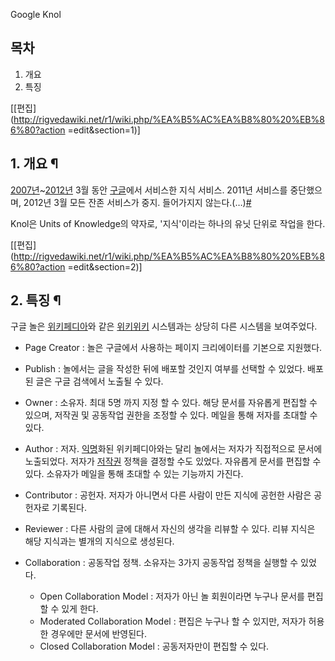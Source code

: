 Google Knol

## 목차

    

1. 개요 
2. 특징 

[[편집](http://rigvedawiki.net/r1/wiki.php/%EA%B5%AC%EA%B8%80%20%EB%86%80?action
=edit&section=1)]

## 1. 개요 ¶

[2007년](2007%EB%85%84.md)~[2012년](2012%EB%85%84.md) 3월 동안
[구글](%EA%B5%AC%EA%B8%80.md)에서 서비스한 지식 서비스. 2011년 서비스를 중단했으며, 2012년 3월 모든 잔존
서비스가 중지. 들어가지지 않는다.(…)[#](http://knol.google.co.kr)

  

Knol은 Units of Knowledge의 약자로, '지식'이라는 하나의 유닛 단위로 작업을 한다.

  

[[편집](http://rigvedawiki.net/r1/wiki.php/%EA%B5%AC%EA%B8%80%20%EB%86%80?action
=edit&section=2)]

## 2. 특징 ¶

구글 놀은 [위키페디아](%EC%9C%84%ED%82%A4%ED%8E%98%EB%94%94%EC%95%84.md)와 같은
[위키위키](%EC%9C%84%ED%82%A4%EC%9C%84%ED%82%A4.md) 시스템과는 상당히 다른 시스템을 보여주었다.

  

  * Page Creator : 놀은 구글에서 사용하는 페이지 크리에이터를 기본으로 지원했다.  

  * Publish : 놀에서는 글을 작성한 뒤에 배포할 것인지 여부를 선택할 수 있었다. 배포된 글은 구글 검색에서 노출될 수 있다.  

  * Owner : 소유자. 최대 5명 까지 지정 할 수 있다. 해당 문서를 자유롭게 편집할 수 있으며, 저작권 및 공동작업 권한을 조정할 수 있다. 메일을 통해 저자를 초대할 수 있다.
  * Author : 저자. [익명](%EC%9D%B5%EB%AA%85.md)화된 위키페디아와는 달리 놀에서는 저자가 직접적으로 문서에 노출되었다. 저자가 [저작권](%EC%A0%80%EC%9E%91%EA%B6%8C.md) 정책을 결정할 수도 있었다. 자유롭게 문서를 편집할 수 있다. 소유자가 메일을 통해 초대할 수 있는 기능까지 가진다.
  * Contributor : 공헌자. 저자가 아니면서 다른 사람이 만든 지식에 공헌한 사람은 공헌자로 기록된다.
  * Reviewer : 다른 사람의 글에 대해서 자신의 생각을 리뷰할 수 있다. 리뷰 지식은 해당 지식과는 별개의 지식으로 생성된다.  

  * Collaboration : 공동작업 정책. 소유자는 3가지 공동작업 정책을 실행할 수 있었다.  

    * Open Collaboration Model : 저자가 아닌 놀 회원이라면 누구나 문서를 편집할 수 있게 한다.
    * Moderated Collaboration Model : 편집은 누구나 할 수 있지만, 저자가 허용한 경우에만 문서에 반영된다.
    * Closed Collaboration Model : 공동저자만이 편집할 수 있다.

